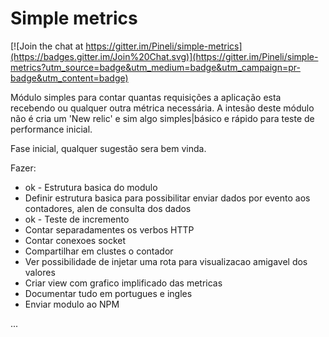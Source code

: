 # Simple metrics

[![Join the chat at https://gitter.im/Pineli/simple-metrics](https://badges.gitter.im/Join%20Chat.svg)](https://gitter.im/Pineli/simple-metrics?utm_source=badge&utm_medium=badge&utm_campaign=pr-badge&utm_content=badge)

Módulo simples para contar quantas requisições a aplicação esta recebendo ou qualquer outra métrica necessária.
A intesão deste módulo não é cria um 'New relic' e sim algo simples|básico e rápido para teste de performance inicial.

Fase inicial, qualquer sugestão sera bem vinda.

Fazer:

- ok - Estrutura basica do modulo 
- Definir estrutura basica para possibilitar enviar dados por evento aos contadores, alen de consulta dos dados
- ok - Teste de incremento 
- Contar separadamentes os verbos HTTP
- Contar conexoes socket
- Compartilhar em clustes o contador
- Ver possibilidade de injetar uma rota para visualizacao amigavel dos valores
- Criar view com grafico implificado das metricas
- Documentar tudo em portugues e ingles
- Enviar modulo ao NPM

...